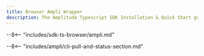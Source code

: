```yaml
---
title: Browser Ampli Wrapper
description: The Amplitude Typescript SDK Installation & Quick Start guide.
---
```


--8<-- "includes/sdk-ts-browser/ampli.md"

--8<-- "includes/ampli/cli-pull-and-status-section.md"
